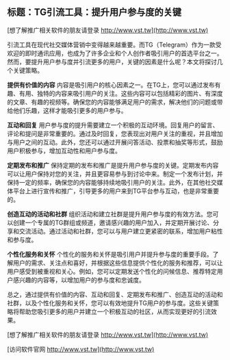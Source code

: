 ## **标题：TG引流工具：提升用户参与度的关键**

[想了解推广相关软件的朋友请登录 http://www.vst.tw](http://www.vst.tw)

引流工具在现代社交媒体营销中变得越来越重要。而TG（Telegram）作为一款受欢迎的即时通讯应用，也成为了许多企业和个人创作者吸引用户的首选平台之一。然而，要提升用户参与度并引流更多的用户，关键的因素是什么呢？本文将探讨几个关键策略。

**提供有价值的内容**
内容是吸引用户的核心因素之一。在TG上，您可以通过发布有趣、有用、独特的内容来吸引用户的关注。这些内容可以包括精彩的图片、有深度的文章、有趣的视频等。确保您的内容能够满足用户的需求，解决他们的问题或带给他们乐趣，这样才能吸引更多的用户参与。

**互动和回复**
用户参与度的提升需要建立一个积极的互动环境。回复用户的留言、评论和提问是非常重要的。通过及时回复，您表现出对用户关注的重视，并且增加与用户之间的互动。此外，您还可以通过开展问答活动、投票和抽奖等形式，鼓励用户积极参与，增加互动性和用户参与度。

**定期发布和推广**
保持定期的发布和推广是提升用户参与度的关键。定期发布内容可以让用户保持对您的关注，并且更容易参与到讨论中来。制定一个发布计划，并保持一定的频率，确保您的内容能够持续地吸引用户的关注。此外，在其他社交媒体平台上进行宣传和推广，引导更多的用户来到TG平台参与互动，也是非常重要的。

**创造互动的活动和社群**
组织活动和建立社群是提升用户参与度的有效方法。您可以创建一个专属的TG群组或频道，邀请感兴趣的用户加入，并定期开展讨论、分享和交流活动。通过活动和社群，您可以与用户建立更紧密的联系，增加用户粘性和参与度。

**个性化服务和关怀**
个性化的服务和关怀是吸引用户并提升参与度的重要手段。了解用户的需求、关注点和喜好，并根据这些信息提供个性化的服务和推荐，可以让用户感受到被重视和关心。例如，您可以定期发送个性化的问候信息、推荐特定用户感兴趣的内容等，以增加用户的参与度和忠诚度。

总之，通过提供有价值的内容、互动和回复、定期发布和推广、创造互动的活动和社群，以及个性化服务和关怀，您可以有效地提升TG用户的参与度。这些关键策略将帮助您吸引更多的用户并建立一个积极互动的社区，从而实现更好的引流效果。

[想了解推广相关软件的朋友请登录 http://www.vst.tw](http://www.vst.tw)


[访问软件官网 http://www.vst.tw](http://www.vst.tw)

